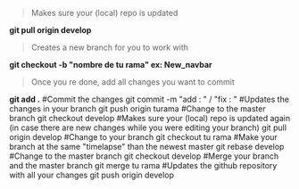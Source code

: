 > Makes sure your (local) repo is updated

**git pull origin develop**
> Creates a new branch for you to work with

**git checkout -b "nombre de tu rama" ex: New_navbar**
> Once you re done, add all changes you want to commit

**git add .**
#Commit the changes
git commit -m "add : " / "fix : "
#Updates the changes in your branch
git push origin turama
#Change to the master branch
git checkout develop
#Makes sure your (local) repo is updated again (in case there are new changes while you were editing your branch)
git pull origin develop
#Change to your branch
git checkout tu rama
#Make your branch at the same "timelapse" than the newest master
git rebase develop
#Change to the master branch
git checkout develop
#Merge your branch and the master branch
git merge tu rama
#Updates the github repository with all your changes
git push origin develop
